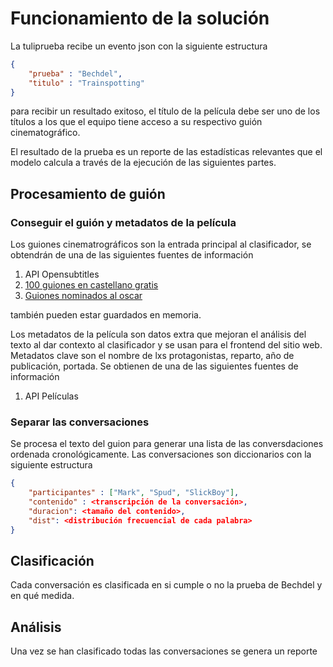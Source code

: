 # Funcionamiento de la solución

La tuliprueba recibe un evento json con la siguiente estructura

```json
{
    "prueba" : "Bechdel",
    "titulo" : "Trainspotting"
}
```

para recibir un resultado exitoso, el título de la película debe ser uno de los títulos a los que el equipo tiene acceso a su respectivo guión cinematográfico.

El resultado de la prueba es un reporte de las estadísticas relevantes que el modelo calcula a través de la ejecución de las siguientes partes. 

## Procesamiento de guión

### Conseguir el guión y metadatos de la película

Los guiones cinematrográficos son la entrada principal al clasificador, se obtendrán de una de las siguientes fuentes de información

1. API Opensubtitles
1. [100 guiones en castellano gratis](http://escribirenserie.com/mas-100-guiones-castellano-gratis/)
1. [Guiones nominados al oscar](https://bloguionistas.com/descargar-guiones/)

también pueden estar guardados en memoria.

Los metadatos de la película son datos extra que mejoran el análisis del texto al dar contexto al clasificador y se usan para el frontend del sitio web. Metadatos clave son el nombre de lxs protagonistas, reparto, año de publicación, portada. Se obtienen de una de las siguientes fuentes de información

1. API Películas

### Separar las conversaciones

Se procesa el texto del guion para generar una lista de las conversdaciones ordenada cronológicamente. Las conversaciones son diccionarios con la siguiente estructura

```json
{
    "participantes" : ["Mark", "Spud", "SlickBoy"],
    "contenido" : <transcripción de la conversación>,
    "duracion": <tamaño del contenido>,
    "dist": <distribución frecuencial de cada palabra> 
}
```

## Clasificación

Cada conversación es clasificada en si cumple o no la prueba de Bechdel y en qué medida.

## Análisis
Una vez se han clasificado todas las conversaciones se genera un reporte 